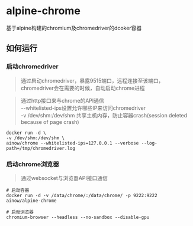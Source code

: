 # alpine-chrome

基于alpine构建的chromium及chromedriver的dcoker容器

## 如何运行

### 启动chromedriver

> 通过启动chromedriver，暴露9515端口，远程连接至该端口，chromedriver会在需要的时候，自动启动chrome进程

> 通过http接口来与chrome的API通信  
--whitelisted-ips设置允许哪些IP来访问chromedriver  
-v /dev/shm:/dev/shm 共享主机内存，防止容器crash(session deleted because of page crash)
```
docker run -d \
-v /dev/shm:/dev/shm \
ainow/chrome --whitelisted-ips=127.0.0.1 --verbose --log-path=/tmp/chromedriver.log
```

### 启动chrome浏览器

>  通过websocket与浏览器API接口通信

```
# 启动容器
docker run -d -v /data/chrome/:/data/chrome/ -p 9222:9222 ainow/alpine-chrome  

# 启动浏览器
chromium-browser --headless --no-sandbox --disable-gpu
```
